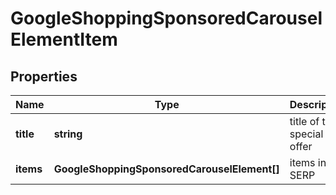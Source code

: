 # GoogleShoppingSponsoredCarouselElementItem

## Properties

| Name | Type | Description | Notes |
|------------ | ------------- | ------------- | -------------|
**title** | **string** | title of the special offer |[optional]|
**items** | **GoogleShoppingSponsoredCarouselElement[]** | items in SERP |[optional]|